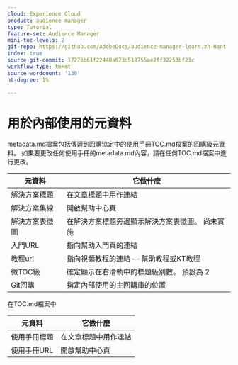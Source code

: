 ```yaml
---
cloud: Experience Cloud
product: audience manager
type: Tutorial
feature-set: Audience Manager
mini-toc-levels: 2
git-repo: https://github.com/AdobeDocs/audience-manager-learn.zh-Hant
index: true
source-git-commit: 17276b61f22448a073d518755ae2ff32253bf23c
workflow-type: tm+mt
source-wordcount: '130'
ht-degree: 1%

---
```



# 用於內部使用的元資料

metadata.md檔案包括傳遞到回購協定中的使用手冊TOC.md檔案的回購級元資料。 如果要更改任何使用手冊的metadata.md內容，請在任何TOC.md檔案中進行更改。

| 元資料 | 它做什麼 |
|--- |--- |
| 解決方案標題 | 在文章標題中用作連結 |
| 解決方案集線 | 開啟幫助中心頁 |
| 解決方案表徵圖 | 在解決方案標題旁邊顯示解決方案表徵圖。 尚未實施 |
| 入門URL | 指向幫助入門頁的連結 |
| 教程url | 指向視頻教程的連結 — 幫助教程或KT教程 |
| 微TOC級 | 確定顯示在右滑軌中的標題級別數。 預設為 2 |
| Git回購 | 指定內部使用的主回購庫的位置 |

在TOC.md檔案中

| 元資料 | 它做什麼 |
|--- |--- |
| 使用手冊標題 | 在文章標題中用作連結 |
| 使用手冊URL | 開啟幫助中心頁 |
